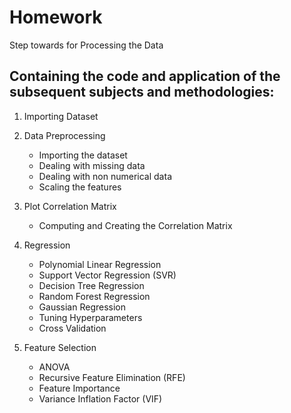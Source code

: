 # Homework
Step towards for Processing the Data
## Containing the code and application of the subsequent subjects and methodologies:

1. Importing Dataset
   
2. Data Preprocessing
      - Importing the dataset
      - Dealing with missing data
      - Dealing with non numerical data
      - Scaling the features
        
3. Plot Correlation Matrix
   
      - Computing and Creating the Correlation Matrix
4. Regression
   
      - Polynomial Linear Regression
      - Support Vector Regression (SVR)
      - Decision Tree Regression
      - Random Forest Regression
      - Gaussian Regression
      - Tuning Hyperparameters
      - Cross Validation
        
5. Feature Selection
      - ANOVA
      - Recursive Feature Elimination (RFE)
      - Feature Importance
      - Variance Inflation Factor (VIF)
 
